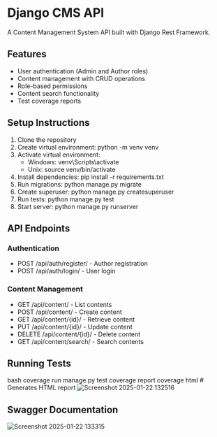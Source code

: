# Django CMS API

A Content Management System API built with Django Rest Framework.

## Features

- User authentication (Admin and Author roles)
- Content management with CRUD operations
- Role-based permissions
- Content search functionality
- Test coverage reports

## Setup Instructions

1. Clone the repository
2. Create virtual environment: python -m venv venv
3. Activate virtual environment:
   - Windows: venv\Scripts\activate
   - Unix: source venv/bin/activate
4. Install dependencies: pip install -r requirements.txt
5. Run migrations: python manage.py migrate
6. Create superuser: python manage.py createsuperuser
7. Run tests: python manage.py test
8. Start server: python manage.py runserver

## API Endpoints

### Authentication
- POST /api/auth/register/ - Author registration
- POST /api/auth/login/ - User login

### Content Management
- GET /api/content/ - List contents
- POST /api/content/ - Create content
- GET /api/content/{id}/ - Retrieve content
- PUT /api/content/{id}/ - Update content
- DELETE /api/content/{id}/ - Delete content
- GET /api/content/search/ - Search contents

## Running Tests

bash
coverage run manage.py test
coverage report
coverage html  # Generates HTML report
![Screenshot 2025-01-22 132516](https://github.com/user-attachments/assets/e14b171f-0e85-4f9f-a331-6c6dacb1c07c)

## Swagger Documentation
![Screenshot 2025-01-22 133315](https://github.com/user-attachments/assets/4068e48b-8649-4a46-8e07-2b3065eca1b5)


